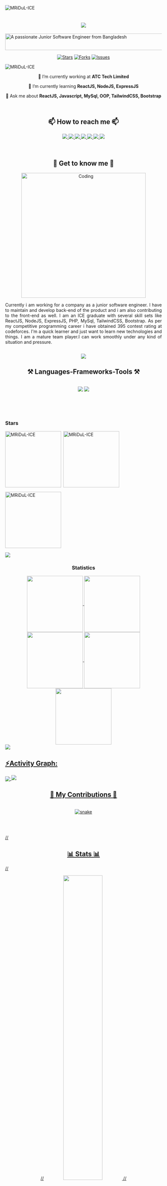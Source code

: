 <img src="https://media.licdn.com/dms/image/v2/D5616AQFUhWpRhhsV9Q/profile-displaybackgroundimage-shrink_350_1400/profile-displaybackgroundimage-shrink_350_1400/0/1729078598958?e=1734566400&v=beta&t=fJY4xNdowmDDQAQLesjEtAlMXQWSHfgb0b5DokQMIo4" alt="MRiDuL-ICE" />
<h1 align="center">
    <img src="https://readme-typing-svg.herokuapp.com/?font=Lobster&size=35&center=true&vCenter=true&width=500&height=70&duration=4000&lines=Hi+There!+👋;+I'm+Md.+Abdul+Wahab!;&color=6A0DAD"/>
</h1>

<a href="https://cooltext.com"><img src="https://images.cooltext.com/5712082.png" width="3390" height="53" alt="A passionate Junior Software Engineer from Bangladesh " /></a>
<br>
<div align="center">

[![Stars](https://img.shields.io/github/stars/MRiDuL-ICE/github-profile-trophy)](https://github.com/MRiDuL-ICE/github-profile-trophy/stargazers)
[![Forks](https://img.shields.io/github/forks/MRiDuL-ICE/github-profile-trophy)](https://github.com/MRiDuL-ICE/github-profile-trophy/network/members)
[![Issues](https://img.shields.io/github/issues/MRiDuL-ICE/github-profile-trophy)](https://github.com/MRiDuL-ICE/github-profile-trophy/issues)
</div>
<p align="left"> <img src="https://komarev.com/ghpvc/?username=MRiDuL-ICE&label=Profile%20views&color=0e75b6&style=flat" alt="MRiDuL-ICE" /> </p>
<div align="center">
 
 🔭 I’m currently working at **ATC Tech Limited**
 
 🌱 I’m currently learning **ReactJS, NodeJS, ExpressJS**

💬 Ask me about **ReactJS, Javascript, MySql, OOP, TailwindCSS, Bootstrap**


 </div>
 <br>
<h2 align="center">📫 How to reach me 📫 </h2> 
<div align="center"> 
  <a href="mailto:abdulwahab22400@gmail.com">
    <img src="https://img.shields.io/badge/Gmail-333333?style=for-the-badge&logo=gmail&logoColor=red" />
  </a>
  <a href="https://www.linkedin.com/in/wahabmridul-ice/" target="_blank">
    <img src="https://img.shields.io/badge/LinkedIn-0077B5?style=for-the-badge&logo=linkedin&logoColor=white" />
  </a>
  <a href="https://portfoliomridul.netlify.app" target="_blank">
     <img src="https://img.shields.io/badge/Portfolio-FF5722?style=for-the-badge&logo=todoist&logoColor=white" /> 
  </a>
  <a href="https://github.com/your-github-username" target="_blank">
    <img src="https://img.shields.io/badge/GitHub-333333?style=for-the-badge&logo=github&logoColor=white" />
  </a>
  <a href="https://www.facebook.com/your-facebook-username" target="_blank">
    <img src="https://img.shields.io/badge/Facebook-1877F2?style=for-the-badge&logo=facebook&logoColor=white" />
  </a>
  <a href="https://dev.to/your-devto-username" target="_blank">
    <img src="https://img.shields.io/badge/Dev.to-0A0A0A?style=for-the-badge&logo=dev.to&logoColor=white" />
  </a>
  <a href="https://codeforces.com/profile/your-codeforces-username" target="_blank">
    <img src="https://img.shields.io/badge/Codeforces-00A1DB?style=for-the-badge&logo=codeforces&logoColor=white" />
  </a>
</div>
<br>
<br>

<h2 align="center">🤝 Get to know me 🤝</h2>
<p align="center">
  <img alt="Coding" width="400" src="https://miro.medium.com/v2/resize:fit:1400/1*yw0TnheAGN-LPneDaTlaxw.gif">
</p>
<p align="justify">Currently i am working for a company as a junior software engineer. I have to maintain and develop back-end of
the product and i am also contributing to the front-end as well. I am an ICE graduate with several skill sets like
ReactJS, NodeJS, ExpressJS, PHP, MySql, TailwindCSS, Bootstrap. As per my competitive programming career i
have obtained 395 contest rating at codeforces. I'm a quick learner and just want to learn new technologies and
things. I am a mature team player.I can work smoothly under any kind of situation and pressure.</p>
<h2 align="center"></h2>
<p align="center"> <a href="https://github.com/ryo-ma/github-profile-trophy"><img src="https://github-profile-trophy.vercel.app/?username=MRiDuL-ICE&theme=radical&&include_all_commits=true&count_private=true" /></a> </p>





<h2 align="center">⚒️ Languages-Frameworks-Tools ⚒️</h2>
<br/>
<div align="center">
    <img src="https://skillicons.dev/icons?i=react,nodejs,javascript,express,mongodb,bootstrap,html,css,vscode,github,tailwind,git,postman" />
     <img src="https://skillicons.dev/icons?i=cpp,java,mysql,php" />
</div>

<br><br><br>
<h3 align="left">Stars</h3>
<img align="left" height="180em" src="https://github-readme-stats.vercel.app/api/top-langs/?username=MRiDuL-ICE&layout=compact&theme=aura_dark" alt='MRiDuL-ICE' />

<p>&nbsp;<img align="center" height="180em" src="https://github-readme-stats.vercel.app/api?username=MRiDuL-ICE&show_icons=true&locale=en&theme=midnight-purple&bg_color=00000000" alt="MRiDuL-ICE" /></p>

<p><img align="center" height="180em" src="https://github-readme-streak-stats.herokuapp.com/?user=MRiDuL-ICE&theme=midnight-purple&bg_color=00000000" alt="MRiDuL-ICE" /></p>

<img src="https://user-images.githubusercontent.com/73097560/115834477-dbab4500-a447-11eb-908a-139a6edaec5c.gif"><h3 align="center">Statistics</h3>
<div align="center">
<a href="https://github.com/MRiDuL-ICE">
<img align="center" src="http://github-profile-summary-cards.vercel.app/api/cards/stats?username=MRiDuL-ICE&theme=algolia" height="180em" />
<img align="center" src="http://github-profile-summary-cards.vercel.app/api/cards/most-commit-language?username=MRiDuL-ICE&theme=aura_dark" height="180em" />
<img align="center" src="http://github-profile-summary-cards.vercel.app/api/cards/repos-per-language?username=MRiDuL-ICE&theme=algolia" height="180em" />
<img align="center" src="http://github-profile-summary-cards.vercel.app/api/cards/productive-time?username=MRiDuL-ICE&theme=2077" height="180em" />
<img align="center" src="http://github-profile-summary-cards.vercel.app/api/cards/profile-details?username=MRiDuL-ICE&theme=2077" height="180em" />
</div>
<img src="https://user-images.githubusercontent.com/73097560/115834477-dbab4500-a447-11eb-908a-139a6edaec5c.gif"><h2 align="left">⚡Activity Graph:</h2>
<img align="center" src="https://github-readme-activity-graph.vercel.app/graph?username=MRiDuL-ICE&theme=react-dark"/>

<img src="https://raw.githubusercontent.com/Trilokia/Trilokia/379277808c61ef204768a61bbc5d25bc7798ccf1/bottom_header.svg" />

<div align="center">
  <h2>🐍 My Contributions 🐍</h2>
  <br>
  <div align="center">
  <img  src="https://github.com/MRiDuL-ICE/contribution-cal-snake/blob/master/animation/snake.gif"
       alt="snake" />
</div>
  <br/><br/><br/>
</div>

  
//<h2 align="center">📊 Stats 📊</h2>

//<p align="center">
  //<img height="50%" width="auto" src ="https://github-readme-stats.vercel.app/api?username=MRiDuL-ICE&show_icons=true&theme=midnight-purple&hide_border=true&include_all_commits=true&count_private=true&bg_color=00000000">
  //<img height="100%" width="auto" src ="https://github-readme-stats.vercel.app/api/top-langs/?username=MRiDuL-ICE&layout=compact&hide_border=true&theme=midnight-purple&bg_color=00000000&langs_count=6&hide=jupyter%20notebook,tex&exclude_repo=Pacman-AI">
  //<img src ="https://github-readme-streak-stats.herokuapp.com?user=MRiDuL-ICE&theme=midnight-purple&include_all_commits=true&count_private=true&hide_border=true&background=FFFFFF00">
//</p>
